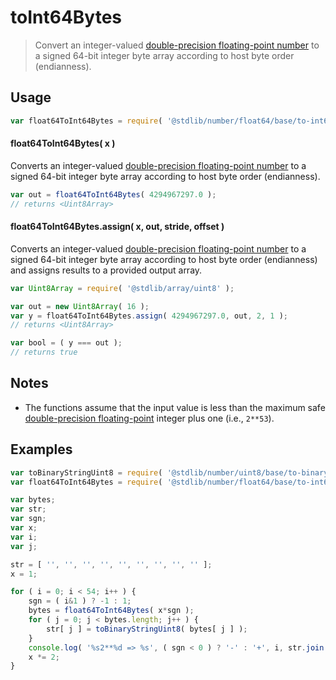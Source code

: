 <!--

@license Apache-2.0

Copyright (c) 2021 The Stdlib Authors.

Licensed under the Apache License, Version 2.0 (the "License");
you may not use this file except in compliance with the License.
You may obtain a copy of the License at

   http://www.apache.org/licenses/LICENSE-2.0

Unless required by applicable law or agreed to in writing, software
distributed under the License is distributed on an "AS IS" BASIS,
WITHOUT WARRANTIES OR CONDITIONS OF ANY KIND, either express or implied.
See the License for the specific language governing permissions and
limitations under the License.

-->

# toInt64Bytes

> Convert an integer-valued [double-precision floating-point number][ieee754] to a signed 64-bit integer byte array according to host byte order (endianness).

<section class="usage">

## Usage

```javascript
var float64ToInt64Bytes = require( '@stdlib/number/float64/base/to-int64-bytes' );
```

#### float64ToInt64Bytes( x )

Converts an integer-valued [double-precision floating-point number][ieee754] to a signed 64-bit integer byte array according to host byte order (endianness).

```javascript
var out = float64ToInt64Bytes( 4294967297.0 );
// returns <Uint8Array>
```

#### float64ToInt64Bytes.assign( x, out, stride, offset )

Converts an integer-valued [double-precision floating-point number][ieee754] to a signed 64-bit integer byte array according to host byte order (endianness) and assigns results to a provided output array.

```javascript
var Uint8Array = require( '@stdlib/array/uint8' );

var out = new Uint8Array( 16 );
var y = float64ToInt64Bytes.assign( 4294967297.0, out, 2, 1 );
// returns <Uint8Array>

var bool = ( y === out );
// returns true
```

</section>

<!-- /.usage -->

<section class="notes">

## Notes

-   The functions assume that the input value is less than the maximum safe [double-precision floating-point][ieee754] integer plus one (i.e., `2**53`).

</section>

<!-- /.notes -->

<section class="examples">

## Examples

<!-- eslint no-undef: "error" -->

```javascript
var toBinaryStringUint8 = require( '@stdlib/number/uint8/base/to-binary-string' );
var float64ToInt64Bytes = require( '@stdlib/number/float64/base/to-int64-bytes' );

var bytes;
var str;
var sgn;
var x;
var i;
var j;

str = [ '', '', '', '', '', '', '', '', '' ];
x = 1;

for ( i = 0; i < 54; i++ ) {
    sgn = ( i&1 ) ? -1 : 1;
    bytes = float64ToInt64Bytes( x*sgn );
    for ( j = 0; j < bytes.length; j++ ) {
        str[ j ] = toBinaryStringUint8( bytes[ j ] );
    }
    console.log( '%s2**%d => %s', ( sgn < 0 ) ? '-' : '+', i, str.join( ' ' ) );
    x *= 2;
}
```

</section>

<!-- /.examples -->

<!-- Section for related `stdlib` packages. Do not manually edit this section, as it is automatically populated. -->

<section class="related">

</section>

<!-- /.related -->

<!-- Section for all links. Make sure to keep an empty line after the `section` element and another before the `/section` close. -->

<section class="links">

[ieee754]: https://en.wikipedia.org/wiki/IEEE_754-1985

</section>

<!-- /.links -->
